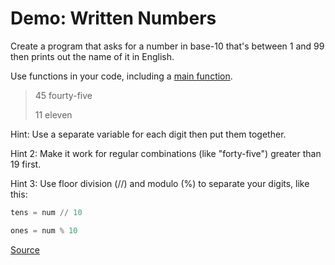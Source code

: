 # Demo: Written Numbers

Create a program that asks for a number in base-10 that's between 1 and 99 then prints out the name of it in English.

Use functions in your code, including a [main function](/notes/py-functions-main.md).

> 45
> fourty-five
>
> 11
> eleven

Hint: Use a separate variable for each digit then put them together.

Hint 2: Make it work for regular combinations (like "forty-five") greater than 19 first.

Hint 3: Use floor division (//) and modulo (%) to separate your digits, like this:

```py
tens = num // 10

ones = num % 10
```


[Source](/demos/written-numbers.py)
